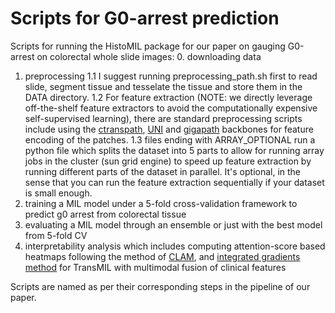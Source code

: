# Scripts for G0-arrest prediction
Scripts for running the HistoMIL package for our paper on gauging G0-arrest on colorectal whole slide images:
  0. downloading data
  1. preprocessing
     1.1 I suggest running preprocessing_path.sh first to read slide, segment tissue and tesselate the tissue and store them in the DATA directory. 
     1.2 For feature extraction (NOTE: we directly leverage off-the-shelf feature extractors to avoid the computationally expensive self-supervised learning), there are standard preprocessing scripts include using the [ctranspath](https://github.com/Xiyue-Wang/TransPath), [UNI](https://github.com/mahmoodlab/UNI) and [gigapath](https://github.com/prov-gigapath/prov-gigapath) backbones for feature encoding of the patches. 
     1.3 files ending with ARRAY_OPTIONAL run a python file which splits the dataset into 5 parts to allow for running array jobs in the cluster (sun grid engine) to speed up feature extraction by running different parts of the dataset in parallel. It's optional, in the sense that you can run the feature extraction sequentially if your dataset is small enough. 
  3. training a MIL model under a 5-fold cross-validation framework to predict g0 arrest from colorectal tissue
  4. evaluating a MIL model through an ensemble or just with the best model from 5-fold CV
  5. interpretability analysis which includes computing attention-score based heatmaps following the method of [CLAM](https://github.com/mahmoodlab/CLAM), and [integrated gradients method](https://arxiv.org/abs/1703.01365) for TransMIL with multimodal fusion of clinical features

Scripts are named as per their corresponding steps in the pipeline of our paper. 
